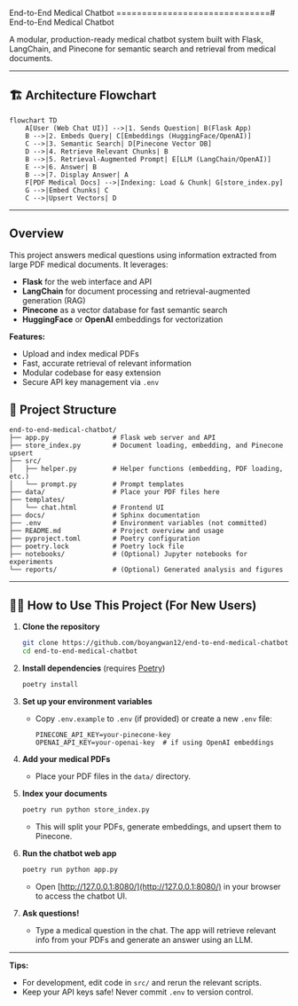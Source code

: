 End-to-End Medical Chatbot
==============================# End-to-End Medical Chatbot

A modular, production-ready medical chatbot system built with Flask, LangChain, and Pinecone for semantic search and retrieval from medical documents.

---

## 🏗️ Architecture Flowchart

```mermaid
flowchart TD
    A[User (Web Chat UI)] -->|1. Sends Question| B(Flask App)
    B -->|2. Embeds Query| C[Embeddings (HuggingFace/OpenAI)]
    C -->|3. Semantic Search| D[Pinecone Vector DB]
    D -->|4. Retrieve Relevant Chunks| B
    B -->|5. Retrieval-Augmented Prompt| E[LLM (LangChain/OpenAI)]
    E -->|6. Answer| B
    B -->|7. Display Answer| A
    F[PDF Medical Docs] -->|Indexing: Load & Chunk| G[store_index.py]
    G -->|Embed Chunks| C
    C -->|Upsert Vectors| D
```

---

## Overview
This project answers medical questions using information extracted from large PDF medical documents. It leverages:
- **Flask** for the web interface and API
- **LangChain** for document processing and retrieval-augmented generation (RAG)
- **Pinecone** as a vector database for fast semantic search
- **HuggingFace** or **OpenAI** embeddings for vectorization

**Features:**
- Upload and index medical PDFs
- Fast, accurate retrieval of relevant information
- Modular codebase for easy extension
- Secure API key management via `.env`

## 📁 Project Structure

```
end-to-end-medical-chatbot/
├── app.py                # Flask web server and API
├── store_index.py        # Document loading, embedding, and Pinecone upsert
├── src/
│   ├── helper.py         # Helper functions (embedding, PDF loading, etc.)
│   └── prompt.py         # Prompt templates
├── data/                 # Place your PDF files here
├── templates/
│   └── chat.html         # Frontend UI
├── docs/                 # Sphinx documentation
├── .env                  # Environment variables (not committed)
├── README.md             # Project overview and usage
├── pyproject.toml        # Poetry configuration
├── poetry.lock           # Poetry lock file
├── notebooks/            # (Optional) Jupyter notebooks for experiments
└── reports/              # (Optional) Generated analysis and figures
```

---

## 👩‍💻 How to Use This Project (For New Users)

1. **Clone the repository**
    ```bash
    git clone https://github.com/boyangwan12/end-to-end-medical-chatbot.git
    cd end-to-end-medical-chatbot
    ```

2. **Install dependencies** (requires [Poetry](https://python-poetry.org/docs/#installation))
    ```bash
    poetry install
    ```

3. **Set up your environment variables**
    - Copy `.env.example` to `.env` (if provided) or create a new `.env` file:
      ```
      PINECONE_API_KEY=your-pinecone-key
      OPENAI_API_KEY=your-openai-key  # if using OpenAI embeddings
      ```

4. **Add your medical PDFs**
    - Place your PDF files in the `data/` directory.

5. **Index your documents**
    ```bash
    poetry run python store_index.py
    ```
    - This will split your PDFs, generate embeddings, and upsert them to Pinecone.

6. **Run the chatbot web app**
    ```bash
    poetry run python app.py
    ```
    - Open [http://127.0.0.1:8080/](http://127.0.0.1:8080/) in your browser to access the chatbot UI.

7. **Ask questions!**
    - Type a medical question in the chat. The app will retrieve relevant info from your PDFs and generate an answer using an LLM.

---

**Tips:**
- For development, edit code in `src/` and rerun the relevant scripts.
- Keep your API keys safe! Never commit `.env` to version control.
